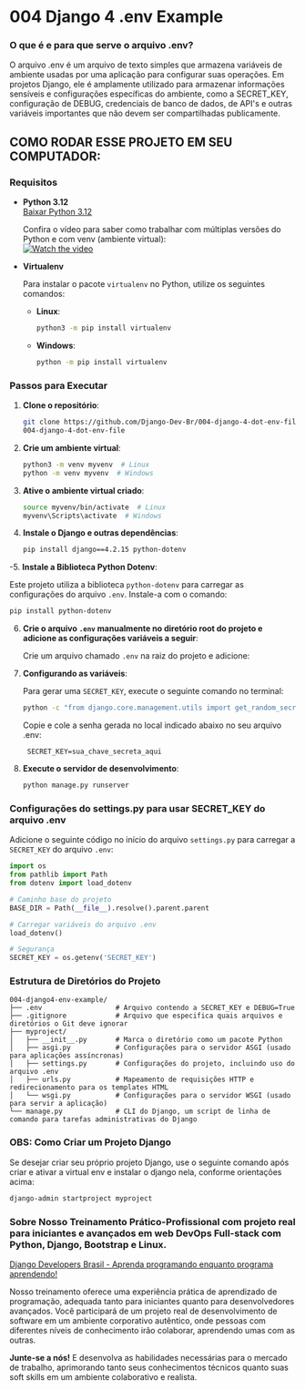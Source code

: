 
# 004 Django 4 .env Example

### O que é e para que serve o arquivo .env?

O arquivo .env é um arquivo de texto simples que armazena variáveis de ambiente usadas por uma aplicação para configurar suas operações. Em projetos Django, ele é amplamente utilizado para armazenar informações sensíveis e configurações específicas do ambiente, como a SECRET_KEY, configuração de DEBUG, credenciais de banco de dados, de API's e outras variáveis importantes que não devem ser compartilhadas publicamente.

## COMO RODAR ESSE PROJETO EM SEU COMPUTADOR:

### Requisitos

- **Python 3.12**  
  [Baixar Python 3.12](https://www.python.org/downloads/release/python-3122/)

  Confira o vídeo para saber como trabalhar com múltiplas versões do Python e com venv (ambiente virtual):  
  [![Watch the video](https://img.youtube.com/vi/eetDeQrv0Rs/0.jpg)](https://youtu.be/eetDeQrv0Rs)

- **Virtualenv**

  Para instalar o pacote `virtualenv` no Python, utilize os seguintes comandos:

  - **Linux**:
    ```bash
    python3 -m pip install virtualenv
    ```

  - **Windows**:
    ```bash
    python -m pip install virtualenv
    ```


### Passos para Executar

1. **Clone o repositório**:
    ```bash
    git clone https://github.com/Django-Dev-Br/004-django-4-dot-env-file.git
    004-django-4-dot-env-file
    ```

2. **Crie um ambiente virtual**:
    ```bash
    python3 -m venv myvenv  # Linux
    python -m venv myvenv  # Windows
    ```

3. **Ative o ambiente virtual criado**:
    ```bash
    source myvenv/bin/activate  # Linux
    myvenv\Scripts\activate  # Windows
    ```

4. **Instale o Django e outras dependências**:
    ```bash
    pip install django==4.2.15 python-dotenv
    ```
    
-5. **Instale a Biblioteca Python Dotenv**:

  Este projeto utiliza a biblioteca `python-dotenv` para carregar as configurações do arquivo `.env`. Instale-a com o comando:

  ```bash
  pip install python-dotenv
  ```

6. **Crie o arquivo `.env` manualmente no diretório root do projeto e adicione as configurações variáveis a seguir**:

    Crie um arquivo chamado `.env` na raiz do projeto e adicione:

    
7. **Configurando as variáveis**:

    Para gerar uma `SECRET_KEY`, execute o seguinte comando no terminal:

    ```bash
    python -c "from django.core.management.utils import get_random_secret_key; print(get_random_secret_key())"
    ```

    Copie e cole a senha gerada no local indicado abaixo no seu arquivo .env:
   
   ```plaintext
    SECRET_KEY=sua_chave_secreta_aqui
    ```

6. **Execute o servidor de desenvolvimento**:
    ```bash
    python manage.py runserver
    ```
    
### Configurações do settings.py para usar SECRET_KEY do arquivo .env

  Adicione o seguinte código no início do arquivo `settings.py` para carregar a `SECRET_KEY` do arquivo `.env`:
  
  ```python
  import os
  from pathlib import Path
  from dotenv import load_dotenv
  
  # Caminho base do projeto
  BASE_DIR = Path(__file__).resolve().parent.parent
  
  # Carregar variáveis do arquivo .env
  load_dotenv()
  
  # Segurança
  SECRET_KEY = os.getenv('SECRET_KEY')
  ```

### Estrutura de Diretórios do Projeto

```
004-django4-env-example/
├── .env                  # Arquivo contendo a SECRET_KEY e DEBUG=True
├── .gitignore            # Arquivo que especifica quais arquivos e diretórios o Git deve ignorar
├── myproject/
│   ├── __init__.py       # Marca o diretório como um pacote Python
│   ├── asgi.py           # Configurações para o servidor ASGI (usado para aplicações assíncronas)
│   ├── settings.py       # Configurações do projeto, incluindo uso do arquivo .env
│   ├── urls.py           # Mapeamento de requisições HTTP e redirecionamento para os templates HTML
│   └── wsgi.py           # Configurações para o servidor WSGI (usado para servir a aplicação)
└── manage.py             # CLI do Django, um script de linha de comando para tarefas administrativas do Django
```


### OBS: Como Criar um Projeto Django

Se desejar criar seu próprio projeto Django, use o seguinte comando após criar e ativar a virtual env e instalar o django nela, conforme orientações acima:

```bash
django-admin startproject myproject
```

### Sobre Nosso Treinamento Prático-Profissional com projeto real para iniciantes e avançados em web DevOps Full-stack com Python, Django, Bootstrap e Linux.

[Django Developers Brasil - Aprenda programando enquanto programa aprendendo!](https://django.dev.br/)

Nosso treinamento oferece uma experiência prática de aprendizado de programação, adequada tanto para iniciantes quanto para desenvolvedores avançados. Você participará de um projeto real de desenvolvimento de software em um ambiente corporativo autêntico, onde pessoas com diferentes níveis de conhecimento irão colaborar, aprendendo umas com as outras.

**Junte-se a nós!** E desenvolva as habilidades necessárias para o mercado de trabalho, aprimorando tanto seus conhecimentos técnicos quanto suas soft skills em um ambiente colaborativo e realista.
